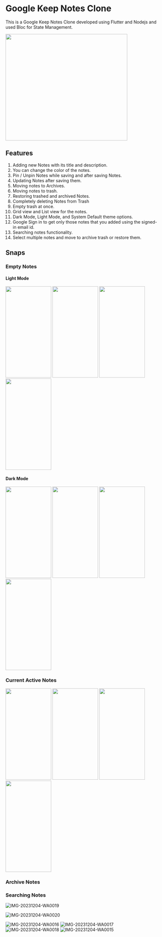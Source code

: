 # Google Keep Notes Clone
This is a Google Keep Notes Clone developed using Flutter and Nodejs and used Bloc for State Management.

<image src="https://github.com/Priyanshu078/google_keep_notes_clone/assets/66347715/748bd2e0-ee45-49f3-8dbf-b346c2b86548"  width="400" height="350" >

## Features

  1. Adding new Notes with its title and description.
  2. You can change the color of the notes.
  3. Pin / Unpin Notes while saving and after saving Notes.
  4. Updating Notes after saving them.
  5. Moving notes to Archives.
  6. Moving notes to trash.
  7. Restoring trashed and archived Notes.
  8. Completely deleting Notes from Trash
  9. Empty trash at once.
  10. Grid view and List view for the notes.
  11. Dark Mode, Light Mode, and System Default theme options.
  12. Google Sign in to get only those notes that you added using the signed-in email id.
  13. Searching notes functionality.
  14. Select multiple notes and move to archive trash or restore them.

## Snaps

### Empty Notes
   #### Light Mode
  <image src="https://github.com/Priyanshu078/google_keep_notes_clone/assets/66347715/1365a234-288a-471d-8921-0d185e522fea"  width="150" height="300" >
  <image src="https://github.com/Priyanshu078/google_keep_notes_clone/assets/66347715/901a0b91-90c6-439a-b102-8bbbc430d690"  width="150" height="300" >
  <image src="https://github.com/Priyanshu078/google_keep_notes_clone/assets/66347715/f8ebeeb5-2622-47a2-bb7b-191ef96c9d56"  width="150" height="300" >
  <image src="https://github.com/Priyanshu078/google_keep_notes_clone/assets/66347715/e9fc7a2d-e614-499d-b95a-a0c0abe1fdb9"  width="150" height="300" >

   #### Dark Mode
  <image src="https://github.com/Priyanshu078/google_keep_notes_clone/assets/66347715/289a47cb-673e-4d75-9cc6-b1762b1e639f"  width="150" height="300" >
  <image src="https://github.com/Priyanshu078/google_keep_notes_clone/assets/66347715/5ca03172-4de7-4620-a15c-18457a775cc5"  width="150" height="300" >
  <image src="https://github.com/Priyanshu078/google_keep_notes_clone/assets/66347715/a9aed818-bb42-444b-9368-f9d85724e8d2"  width="150" height="300" >
  <image src="https://github.com/Priyanshu078/google_keep_notes_clone/assets/66347715/73302b9d-f8e5-4101-81c7-4a0174da3b14"  width="150" height="300" >


### Current Active Notes
<image src="https://github.com/Priyanshu078/google_keep_notes_clone/assets/66347715/d866525e-5b21-41bd-b55d-1378013ca8c1"  width="150" height="300" >

<image src="https://github.com/Priyanshu078/google_keep_notes_clone/assets/66347715/bc2005c5-db9e-434e-826a-61e603f7f94c"  width="150" height="300" >

<image src="https://github.com/Priyanshu078/google_keep_notes_clone/assets/66347715/d61ce547-c1a9-4ef8-95f5-f1f4148c196f"  width="150" height="300" >

<image src="https://github.com/Priyanshu078/google_keep_notes_clone/assets/66347715/61328b01-0c7a-4ca2-824d-67fa4555b781"  width="150" height="300" >


### Archive Notes

### Searching Notes
![IMG-20231204-WA0019](https://github.com/Priyanshu078/google_keep_notes_clone/assets/66347715/77c6605e-94da-4654-a0f4-b3605cf901b9)

![IMG-20231204-WA0020](https://github.com/Priyanshu078/google_keep_notes_clone/assets/66347715/3a6ce9c3-ecc4-4379-afbe-c5149b01e60d)

![IMG-20231204-WA0016](https://github.com/Priyanshu078/google_keep_notes_clone/assets/66347715/3e2564d9-06a4-4c59-926d-409708ecd1e0)
![IMG-20231204-WA0017](https://github.com/Priyanshu078/google_keep_notes_clone/assets/66347715/7b2dd1c6-fca7-488f-a9f4-932724a937d4)
![IMG-20231204-WA0018](https://github.com/Priyanshu078/google_keep_notes_clone/assets/66347715/2b553244-85fe-4979-b079-d9074968066e)
![IMG-20231204-WA0015](https://github.com/Priyanshu078/google_keep_notes_clone/assets/66347715/34900be1-d517-4167-a04a-7f8303a8aa3c)
